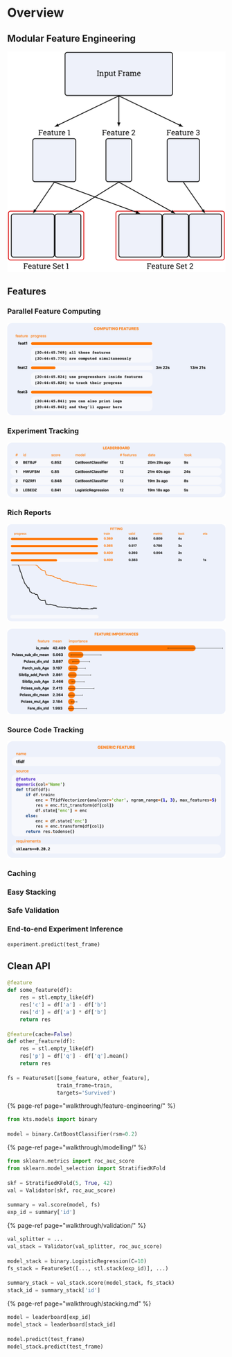 # Overview

## Modular Feature Engineering

![](.gitbook/assets/modularity_diagram.png)

## Features

### Parallel Feature Computing

![](.gitbook/assets/feature_computing.png)

### Experiment Tracking

![](.gitbook/assets/leaderboard.png)

### Rich Reports

![](.gitbook/assets/fitting.png)

![](.gitbook/assets/feature_importances.png)

### Source Code Tracking

![](.gitbook/assets/feature_constructor.png)

### Caching

### Easy Stacking

### Safe Validation

### End-to-end Experiment Inference

```python
experiment.predict(test_frame)
```

## Clean API

```python
@feature
def some_feature(df):
    res = stl.empty_like(df)
    res['c'] = df['a'] - df['b']
    res['d'] = df['a'] * df['b']
    return res
   
@feature(cache=False)
def other_feature(df):
    res = stl.empty_like(df)
    res['p'] = df['q'] - df['q'].mean()
    return res 
    
fs = FeatureSet([some_feature, other_feature], 
                train_frame=train,
                targets='Survived')
```

{% page-ref page="walkthrough/feature-engineering/" %}

```python
from kts.models import binary

model = binary.CatBoostClassifier(rsm=0.2)
```

{% page-ref page="walkthrough/modelling/" %}

```python
from sklearn.metrics import roc_auc_score
from sklearn.model_selection import StratifiedKFold

skf = StratifiedKFold(5, True, 42)
val = Validator(skf, roc_auc_score)

summary = val.score(model, fs)
exp_id = summary['id']
```

{% page-ref page="walkthrough/validation/" %}

```python
val_splitter = ...
val_stack = Validator(val_splitter, roc_auc_score)

model_stack = binary.LogisticRegression(C=10)
fs_stack = FeatureSet([..., stl.stack(exp_id)], ...)

summary_stack = val_stack.score(model_stack, fs_stack)
stack_id = summary_stack['id']
```

{% page-ref page="walkthrough/stacking.md" %}

```python
model = leaderboard[exp_id]
model_stack = leaderboard[stack_id]

model.predict(test_frame)
model_stack.predict(test_frame)
```

